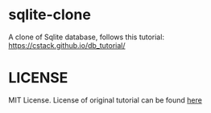 # sqlite-clone
A clone of Sqlite database, follows this tutorial: https://cstack.github.io/db_tutorial/

# LICENSE
MIT License. License of original tutorial can be found [here](https://github.com/cstack/db_tutorial/blob/master/LICENSE)
